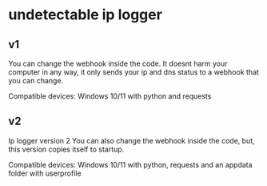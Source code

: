 # undetectable ip logger

## v1

You can change the webhook inside the code.
It doesnt harm your computer in any way, it only sends your ip and dns status to a webhook that you can change.

Compatible devices: Windows 10/11 with python and requests


## v2

Ip logger version 2
You can also change the webhook inside the code, but, this version copies itself to startup.

Compatible devices: Windows 10/11 with python, requests and an appdata folder with userprofile
